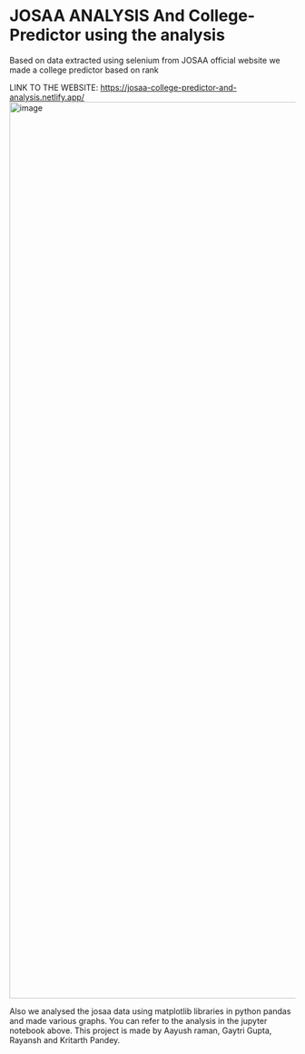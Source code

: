 # JOSAA ANALYSIS And College-Predictor using the analysis
Based on data extracted using selenium from JOSAA official website we made a college predictor based on rank 

LINK TO THE WEBSITE: https://josaa-college-predictor-and-analysis.netlify.app/
<img width="1580" alt="image" src="https://raw.githubusercontent.com/adityabhawsar1274/JOSAA-College-Predictor-and-Analysis/main/bg4.png">


Also we analysed the josaa data using matplotlib libraries in python pandas and made various graphs.
You can refer to the analysis in the jupyter notebook above.
This project is made by Aayush raman, Gaytri Gupta, Rayansh and Kritarth Pandey.
